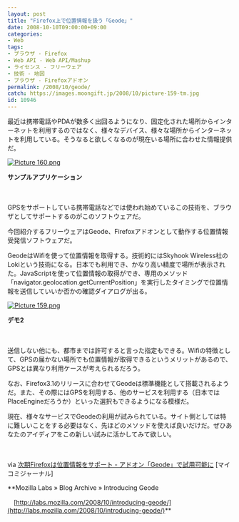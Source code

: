 ```yaml
---
layout: post
title: "Firefox上で位置情報を扱う「Geode」"
date: 2008-10-10T09:00:00+09:00
categories:
- Web
tags: 
- ブラウザ - Firefox
- Web API - Web API/Mashup
- ライセンス - フリーウェア
- 技術 - 地図
- ブラウザ - Firefoxアドオン
permalink: /2008/10/geode/
catch: https://images.moongift.jp/2008/10/picture-159-tm.jpg
id: 10946
---
```

最近は携帯電話やPDAが数多く出回るようになり、固定化された場所からインターネットを利用するのではなく、様々なデバイス、様々な場所からインターネットを利用している。そうなると欲しくなるのが現在いる場所に合わせた情報提供だ。

  

[![Picture 160.png](https://images.moongift.jp/2008/10/picture-160-tm.jpg)](https://images.moongift.jp/2008/10/picture-160.png)  
  
**サンプルアプリケーション**

  

　

  

GPSをサポートしている携帯電話などでは使われ始めているこの技術を、ブラウザとしてサポートするのがこのソフトウェアだ。

  

今回紹介するフリーウェアはGeode、Firefoxアドオンとして動作する位置情報受発信ソフトウェアだ。

  
  
<!--more-->  

GeodeはWifiを使って位置情報を取得する。技術的にはSkyhook Wireless社のLokiという技術になる。日本でも利用でき、かなり高い精度で場所が表示された。JavaScriptを使って位置情報の取得ができ、専用のメソッド「navigator.geolocation.getCurrentPosition」を実行したタイミングで位置情報を送信していいか否かの確認ダイアログが出る。

  

[![Picture 159.png](https://images.moongift.jp/2008/10/picture-159-tm.jpg)](https://images.moongift.jp/2008/10/picture-159.png)  
  
**デモ2**

  

　

  

送信しない他にも、都市までは許可すると言った指定もできる。Wifiの特徴として、GPSの届かない場所でも位置情報が取得できるというメリットがあるので、GPSとは異なり利用ケースが考えられるだろう。

  

なお、Firefox3.1のリリースに合わせてGeodeは標準機能として搭載されるようだ。また、その際にはGPSを利用する、他のサービスを利用する（日本ではPlaceEngineだろうか）といった選択もできるようになる模様だ。

  

現在、様々なサービスでGeodeの利用が試みられている。サイト側としては特に難しいことをする必要はなく、先ほどのメソッドを使えば良いだけだ。ぜひあなたのアイディアをこの新しい試みに活かしてみて欲しい。

  

　

  

via [次期Firefoxは位置情報をサポート - アドオン「Geode」で試用可能に](http://journal.mycom.co.jp/news/2008/10/08/029/) [マイコミジャーナル]

  

**Mozilla Labs » Blog Archive » Introducing Geode  
  
　[http://labs.mozilla.com/2008/10/introducing-geode/](http://labs.mozilla.com/2008/10/introducing-geode/)**

  

